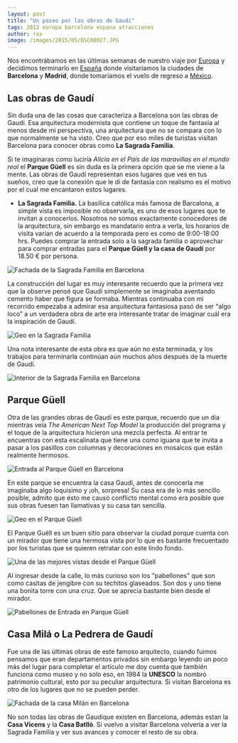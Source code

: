 ```yaml
---
layout: post
title: "Un paseo por las obras de Gaudí"
tags: 2012 europa barcelona espana atracciones
author: rox
image: /images/2015/05/DSC08027.JPG
---
```

Nos encontrábamos en las últimas semanas de nuestro viaje por [Europa](/tag/europa/) y decidimos terminarlo en [España](/tag/espana) donde visitariamos la ciudades de **Barcelona** y **Madrid**, donde tomaríamos el vuelo de regreso a [México](/tag/mexico/).

## Las obras de Gaudí

Sin duda una de las cosas que caracteriza a Barcelona son las obras de Gaudí. Esa arquitectura modernista que contiene un toque de fantasía al menos desde mi perspectiva, una arquitectura que no se compara con lo que normalmente se ha visto. Creo que por eso miles de turistas visitan Barcelona para conocer obras como **La Sagrada Familia**. 

Si te imaginaras como luciría *Alicia en el País de las maravillas en el mundo real* el **Parque Güell** es sin duda es la primera opción que se me viene a la mente. Las obras de Gaudí representan esos lugares que ves en tus sueños, creo que la conexión que le di de fantasía con realismo es el motivo por el cual me encantaron estos lugares.

* **La Sagrada Familia.** La basílica católica más famosa de Barcalona, a simple vista es imposible no observarla, es uno de esos lugares que te invitan a conocerlos. Nosotros no somos exactamente conocedores de la arquitectura, sin embargo es mandatario entra a verla, los horarios de visita varían de acuerdo a la temporada pero es como de 9:00-18:00 hrs. Puedes comprar la entrada solo a la sagrada familia o aprovechar para comprar entradas para el **Parque Güell y la casa de Gaudí** por 18.50 € por persona. 

![Fachada de la Sagrada Familia en Barcelona](/images/2015/05/DSC07856.JPG)

La construcción del lugar es muy interesante recuerdo que la primera vez que la observe pensé que Gaudí simplemente se imaginaba aventando cemento haber que figura se formaba. Mientras continuaba con mi recorrido empezaba a admirar esa arquitectura fantasiosa pasó de ser “algo loco” a un verdadera obra de arte era interesante tratar de imaginar cuál era la inspiración de Gaudí.

![Geo en la Sagrada Familia](/images/2015/05/DSC07914.JPG)

Una nota interesante de esta obra es que aún no esta terminada, y los trabajos para terminarla continúan aún muchos años después de la muerte de Gaudí.
 
![Interior de la Sagrada Familia en Barcelona](/images/2015/05/DSC07943.JPG)

## Parque Güell 

Otra de las grandes obras de Gaudí es este parque, recuerdo que un día mientras veía *The American Next Top Model* la producción del programa y el toque de la arquitectura hicieron una mezcla perfecta. Al entrar te encuentras con esta escalinata que tiene una como iguana que te invita a pasar a los pasillos con columnas y decoraciones en mosaicos que están realmente hermosos.

![Entrada al Parque Güell en Barcelona](/images/2015/05/DSC07967.JPG)

En este parque se encuentra la casa Gaudí, antes de conocerla me imaginaba algo loquisimo y ¡oh, sorpresa! Su casa era de lo más sencillo posible, admito que esto me causó conflicto mental como era posible que sus obras fuesen tan llamativas y su casa tan sencilla.

![Geo en el Parque Güell](/images/2015/05/DSC08022.JPG)

El Parque Guëll es un buen sitio para observar la ciudad porque cuenta con un mirador que tiene una hermosa vista por lo que es bastante frecuentado por los turistas que se quieren retratar con este lindo fondo.

![Una de las mejores vistas desde el Parque Güell](/images/2015/05/DSC07998.JPG)

Al ingresar desde la calle, lo más curioso son los "pabellones" que son como casitas de jengibre con su techitos glaseados. Son dos y uno tiene una bonita torre con una cruz. Que se aprecia bastante bien desde el mirador.

![Pabellones de Entrada en Parque Güell](/images/2015/05/DSC07970.JPG)

## Casa Milá o La Pedrera de Gaudí
Fue una de las últimas obras de este famoso arquitecto, cuando fuimos pensamos que eran departamentos privados sin embargo leyendo un poco más del lugar para completar el artículo me doy cuenta que también funciona como museo y no solo eso, en 1984 la **UNESCO** la nombró patrimonio cultural, esto por su peculiar arquitectura. Si visitan Barcelona es otro de los lugares que no se pueden perder.

![Fachada de la casa Milán en Barcelona](/images/2015/05/DSC08094.JPG)

No son todas las obras de Gaudíque existen en Barcelona, además estan la **Casa Vicens** y la **Casa Batlló**. Si vuelvo a visitar Barcelona volvería a ver la Sagrada Familia y ver sus avances y conocer el resto de su obra.